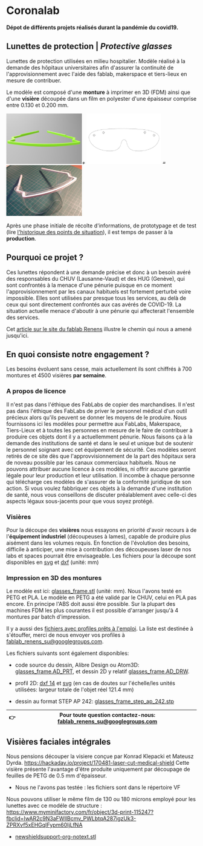 # Coronalab

**Dépot de différents projets réalisés durant la pandémie du covid19.**

## Lunettes de protection | _Protective glasses_

Lunettes de protection utilisées en milieu hospitalier. Modèle réalisé à la demande des hôpitaux universitaires afin d'assurer la continuité de l'approvisionnement avec l'aide des fablab, makerspace et tiers-lieux en mesure de contribuer.

Le modèle est composé d'une **monture** à imprimer en 3D (FDM) ainsi que d'une **visière** découpée dans un film en polyester d'une épaisseur comprise entre 0.130 et 0.200 mm.


<img src="media/frame.jpg" width="200" />*+*
<img src="media/thumb_frame_lenses.png" width="200" />*=*
<img src="media/glasses_assembled.jpg" title="prototype imprimé et découpé par Matthieu Borgognon" width="200" />


Après une phase initiale de récolte d'informations, de prototypage et de test (lire [l'historique des points de situation](https://github.com/FabLabRenens/Coronalab/wiki/Historique)), il est temps de passer à la **production**.

## Pourquoi ce projet ?

Ces lunettes répondent à une demande précise et donc à un besoin avéré des responsables du CHUV (Lausanne-Vaud) et des HUG (Genève), qui sont confrontés à la menace d'une pénurie puisque en ce moment l'approvisionnement par les canaux habituels est fortement perturbé voire impossible.
Elles sont utilisées par presque tous les services, au delà de ceux qui sont directement confrontés aux cas avérés de COVID-19. La situation actuelle menace d'aboutir à une pénurie qui affecterait l'ensemble des services.

Cet [article sur le site du fablab Renens](http://www.fablab-renens.ch/news/covid19-que-faisons-nous/) illustre le chemin qui nous a amené jusqu'ici.

## En quoi consiste notre engagement ?

Les besoins évoluent sans cesse, mais actuellement ils sont chiffrés à 700 montures et 4500 visières **par semaine**.

### A propos de licence

Il n'est pas dans l'éthique des FabLabs de copier des marchandises.
Il n'est pas dans l'éthique des FabLabs de priver le personnel médical d'un outil précieux alors qu'ils peuvent se donner les moyens de le produire.
Nous fournissons ici les modèles pour permettre aux FabLabs, Makerspace, Tiers-Lieux et à toutes les personnes en mesure de le faire de contribuer à produire ces objets dont il y a actuellemment pénurie. Nous faisons ça à la demande des institutions de santé et dans le seul et unique but de soutenir le personnel soignant avec cet équipement de sécurité. Ces modèles seront retirés de ce site dès que l'approvvisionnement de la part des hôpitaux sera de noveau possible par les canaux commerciaux habituels. Nous ne pouvons attribuer aucune licence à ces modèles, ni offrir aucune garantie légale pour leur production et leur utilisation. Il incombe à chaque personne qui télécharge ces modèles de s'assurer de la conformité juridique de son action. Si vous voulez fabbriquer ces objets à la demande d'une institution de santé, nous vous conseillons de discuter préalablement avec celle-ci des aspects légaux sous-jacents pour que vous soyez protégé.


### Visières
Pour la découpe des **visières** nous essayons en priorité d'avoir recours à de l'**équipement industriel** (découpeuses à lames), capable de produire plus aisément dans les volumes requis. En fonction de l'évolution des besoins, difficile à anticiper, une mise à contribution des découpeuses laser de nos labs et spaces pourrait être envisageable. Les fichiers pour la découpe sont disponibles en [svg](glasses/glasses_lenses.svg) et [dxf](glasses/glasses_lenses.dxf) (unité: mm)


### Impression en 3D des **montures**

Le modèle est ici: [glasses_frame.stl](glasses/glasses_frame.stl) (unité: mm).
Nous l'avons testé en PETG et PLA. Le modèle en PETG a été validé par le CHUV, celui en PLA pas encore.
En principe l'ABS doit aussi être possible.
Sur la plupart des machines FDM les plus courantes il est possible d'arranger jusqu'à 4 montures par batch d'impression.

Il y a aussi des [fichiers avec profiles prêts à l'emploi](https://github.com/FabLabRenens/Coronalab/wiki/Print-profiles). La liste est destinée à s'étouffer, merci de nous envoyer vos profiles à fablab_renens_su@googlegroups.com.

Les fichiers suivants sont également disponibles:

- code source du dessin, Alibre Design ou Atom3D: [glasses_frame.AD_PRT](glasses/glasses_frame.AD_PRT), et dessin 2D y relatif [glasses_frame.AD_DRW](glasses/glasses_frame.AD_DRW).

- profil 2D: [dxf 14](glasses/glasses_frame.dxf) et [svg](glasses/glasses_frame.svg) (en cas de doutes sur l'échelle/les unités utilisées: largeur totale de l'objet réel 121.4 mm)
- dessin au format STEP AP 242: [glasses_frame_step_ap_242.stp](glasses/glasses_frame_step_ap_242.stp)

| 👉 | Pour toute question contactez-nous:  fablab_renens_su@googlegroups.com |
|----| :-------:|


## Visières faciales intégrales

Nous pensions découper la visiere conçue par Konrad Klepacki et Mateusz Dyrda.
https://hackaday.io/project/170481-laser-cut-medical-shield
Cette visière présente l'avantage d'être produite uniquement par découpage de feuilles de PETG de 0.5 mm d'épaisseur.

- Nous ne l'avons pas testée : les fichiers sont dans le répertoire VF

Nous pouvons utiliser le même film de 130 ou 180 microns employé pour les lunettes avec ce modéle de structure :
https://www.myminifactory.com/fr/object/3d-print-115247?fbclid=IwAR2c9N3aFWIlBcmv_PWLbtqA287igzUk3-ZPRXvf5xEHGqIFypm60IjLfNA

- [newshieldsupport-org-notext.stl](ns/newshieldsupport-org-notext.stl)
	


